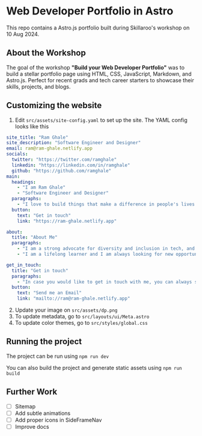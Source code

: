 # Web Developer Portfolio in Astro 

This repo contains a Astro.js portfolio built during Skillaroo's workshop on 10 Aug 2024.

## About the Workshop

 The goal of the workshop **"Build your Web Developer Portfolio"** was to build a stellar portfolio page using HTML, CSS, JavaScript, Markdown, and Astro.js. Perfect for recent grads and tech career starters to showcase their skills, projects, and blogs.


## Customizing the website

1. Edit `src/assets/site-config.yaml` to set up the site. The YAML config looks like this

```yaml
site_title: "Ram Ghale"
site_description: "Software Engineer and Designer"
email: ram@ram-ghale.netlify.app
socials:
  twitter: "https://twitter.com/ramghale"
  linkedin: "https://linkedin.com/in/ramghale"
  github: "https://github.com/ramghale"
main:
  headings: 
    - "I am Ram Ghale"
    - "Software Engineer and Designer"
  paragraphs:
    - "I love to build things that make a difference in people's lives. I am passionate about technology, business, and storytelling. I am always looking for new opportunities to learn and grow."
  button:
    text: "Get in touch"
    link: "https://ram-ghale.netlify.app"

about:
  title: "About Me"
  paragraphs: 
    - "I am a strong advocate for diversity and inclusion in tech, and I am always looking for ways to give back to the community. I am a mentor, speaker, and writer. I am also a co-founder of a tech community in Nepal."
    - "I am a lifelong learner and I am always looking for new opportunities to learn and grow. I am currently learning about entrepreneurship, business, and storytelling. I am also working on a few side projects and businesses."

get_in_touch:
  title: "Get in touch"
  paragraphs:
    - "In case you would like to get in touch with me, you can always send me an email"
  button:
    text: "Send me an Email"
    link: "mailto://ram@ram-ghale.netlify.app"
```

2. Update your image on `src/assets/dp.png`
3. To update metadata, go to `src/layouts/ui/Meta.astro`
4. To update color themes, go to `src/styles/global.css`

## Running the project

The project can be run using `npm run dev`

You can also build the project and generate static assets using `npm run build`

## Further Work

- [ ] Sitemap
- [ ] Add subtle animations
- [ ] Add proper icons in SideFrameNav
- [ ] Improve docs

